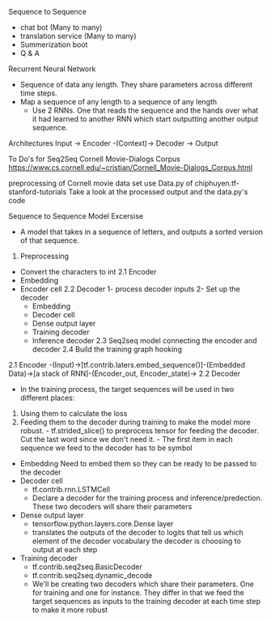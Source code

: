 Sequence to Sequence
  - chat bot (Many to many)
  - translation service (Many to many)
  - Summerization boot
  - Q & A

Recurrent Neural Network
  - Sequence of data any length. They share parameters across different time steps.
  - Map a sequence of any length to a sequence of any length
    - Use 2 RNNs. One that reads the sequence and the hands over what it had learned to another RNN
    which start outputting another output sequence.


Architectures
Input -> Encoder -(Context)-> Decoder -> Output


To Do's for Seq2Seq
Cornell Movie-Dialogs Corpus
https://www.cs.cornell.edu/~cristian/Cornell_Movie-Dialogs_Corpus.html

preprocessing of Cornell movie data set
use Data.py of chiphuyen.tf-stanford-tutorials
Take a look at the processed output and the data.py's code

Sequence to Sequence Model Excersise
- A model that takes in a sequence of letters, and outputs a sorted version of that sequence.

1. Preprocessing
  - Convert the characters to int
2.1 Encoder
  - Embedding
  - Encoder cell
2.2 Decoder
  1- process decoder inputs
  2- Set up the decoder
    - Embedding
    - Decoder cell
    - Dense output layer
    - Training decoder
    - Inference decoder
  2.3 Seq2seq model connecting the encoder and decoder
  2.4 Build the training graph hooking

2.1 Encoder
  -(Input)->[tf.contrib.laters.embed_sequence()]-(Embedded Data)->[a stack of RNN]-(Encoder_out, Encoder_state)->
2.2 Decoder
 - In the training process, the target sequences will be used in two different places:
  1. Using them to calculate the loss
  2. Feeding them to the decoder during training to make the model more robust.
    - tf.strided_slice() to preprocess tensor for feeding the decoder. Cut the last word since we don't need it.
    - The first item in each sequence we feed to the decoder has to be <GO> symbol
- Embedding
  Need to embed them so they can be ready to be passed to the decoder
- Decoder cell
   - tf.contrib.rnn.LSTMCell
   - Declare a decoder for the training process and inference/predection.
   These two decoders will share their parameters
- Dense output layer
  - tensorflow.python.layers.core.Dense layer
  - translates the outputs of the decoder to logits that tell us which element of the decoder vocabulary the decoder is choosing to output at each step
- Training decoder
  - tf.contrib.seq2seq.BasicDecoder
  - tf.contrib.seq2seq.dynamic_decode
  - We'll be creating two decoders which share their parameters. One for training
  and one for instance. They differ in that we feed the target sequences as inputs to the training decoder at each time step to make it more robust
